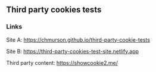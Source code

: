 ## Third party cookies tests

### Links

Site A: https://chmurson.github.io/third-party-cookie-tests

Site B: https://third-party-cookies-test-site.netlify.app

Third party content: https://showcookie2.me/
